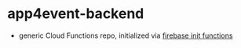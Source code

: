 # app4event-backend

- generic Cloud Functions repo, initialized via [firebase init functions](https://firebase.google.com/docs/functions/typescript)